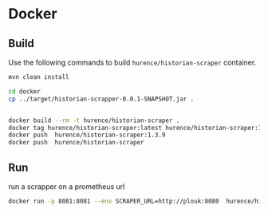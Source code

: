 # Docker

## Build
Use the following commands to build `hurence/historian-scraper` container.

```bash
mvn clean install

cd docker
cp ../target/historian-scrapper-0.0.1-SNAPSHOT.jar .


docker build --rm -t hurence/historian-scraper .
docker tag hurence/historian-scraper:latest hurence/historian-scraper:1.3.9
docker push  hurence/historian-scraper:1.3.9
docker push  hurence/historian-scraper
```

## Run
run a scrapper on a prometheus url

```bash
docker run -p 8081:8081 --env SCRAPER_URL=http://plouk:8080  hurence/historian-scraper
```
